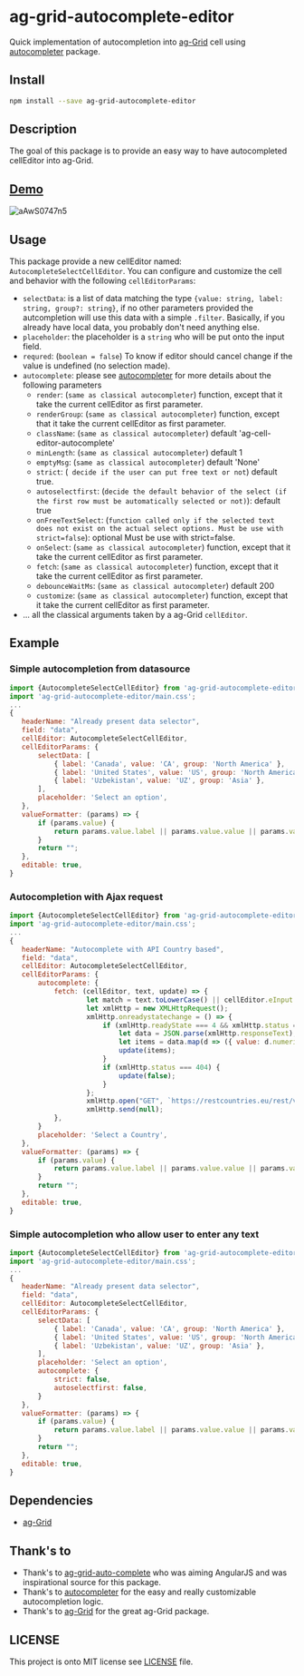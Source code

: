# ag-grid-autocomplete-editor
Quick implementation of autocompletion into [ag-Grid](https://github.com/ag-grid/ag-grid) cell using [autocompleter](https://github.com/kraaden/autocomplete) package.

## Install
```bash
npm install --save ag-grid-autocomplete-editor
```

## Description
The goal of this package is to provide an easy way to have autocompleted cellEditor into ag-Grid.

## [Demo](https://stackblitz.com/edit/ag-grid-autocomplete-editor)
![aAwS0747n5](https://user-images.githubusercontent.com/8771783/54754946-0bdae680-4be5-11e9-9a49-b2b56d0d762c.gif)

## Usage
This package provide a new cellEditor named: `AutocompleteSelectCellEditor`.
You can configure and customize the cell and behavior with the following `cellEditorParams`:

- `selectData`: is a list of data matching the type `{value: string, label: string, group?: string}`, if no other parameters provided
   the autcompletion will use this data with a simple `.filter`. Basically, if you already have local data, you probably don't need anything else.
- `placeholder`: the placeholder is a `string` who will be put onto the input field.
- `requred`: (`boolean = false`) To know if editor should cancel change if the value is undefined (no selection made).
- `autocomplete`: please see [autocompleter](https://github.com/kraaden/autocomplete) for more details about the following parameters
    - `render`: (`same as classical autocompleter`) function, except that it take the current cellEditor as first parameter.
    - `renderGroup`: (`same as classical autocompleter`) function, except that it take the current cellEditor as first parameter. 
    - `className`: (`same as classical autocompleter`) default 'ag-cell-editor-autocomplete'
    - `minLength`: (`same as classical autocompleter`) default 1
    - `emptyMsg`: (`same as classical autocompleter`) default 'None'
    - `strict`: (` decide if the user can put free text or not`) default true.
    - `autoselectfirst`: (`decide the default behavior of the select (if the first row must be automatically selected or not)`): default true
    - `onFreeTextSelect`: (`function called only if the selected text does not
                            exist on the actual select options. Must be use with strict=false`): optional Must be use with strict=false.
    - `onSelect`: (`same as classical autocompleter`) function, except that it take the current cellEditor as first parameter.
    - `fetch`: (`same as classical autocompleter`) function, except that it take the current cellEditor as first parameter.
    - `debounceWaitMs`: (`same as classical autocompleter`) default 200
    - `customize`: (`same as classical autocompleter`) function, except that it take the current cellEditor as first parameter.
 - ... all the classical arguments taken by a ag-Grid `cellEditor`.
 
## Example
 
### Simple autocompletion from datasource
 ```js
import {AutocompleteSelectCellEditor} from 'ag-grid-autocomplete-editor';
import 'ag-grid-autocomplete-editor/main.css';
...
{
    headerName: "Already present data selector",
    field: "data",
    cellEditor: AutocompleteSelectCellEditor,
    cellEditorParams: {
        selectData: [
            { label: 'Canada', value: 'CA', group: 'North America' },
            { label: 'United States', value: 'US', group: 'North America' },
            { label: 'Uzbekistan', value: 'UZ', group: 'Asia' },
        ],
        placeholder: 'Select an option',
    },
    valueFormatter: (params) => {
        if (params.value) {
            return params.value.label || params.value.value || params.value;
        }
        return "";
    },
    editable: true,
}
```

### Autocompletion with Ajax request
 ```js
import {AutocompleteSelectCellEditor} from 'ag-grid-autocomplete-editor';
import 'ag-grid-autocomplete-editor/main.css';
...
{
    headerName: "Autocomplete with API Country based",
    field: "data",
    cellEditor: AutocompleteSelectCellEditor,
    cellEditorParams: {
        autocomplete: {
            fetch: (cellEditor, text, update) => {
                    let match = text.toLowerCase() || cellEditor.eInput.value.toLowerCase();
                    let xmlHttp = new XMLHttpRequest();
                    xmlHttp.onreadystatechange = () => {
                        if (xmlHttp.readyState === 4 && xmlHttp.status === 200) {
                            let data = JSON.parse(xmlHttp.responseText);
                            let items = data.map(d => ({ value: d.numericCode, label: d.name, group: d.region }));
                            update(items);
                        }
                        if (xmlHttp.status === 404) {
                            update(false);
                        }
                    };
                    xmlHttp.open("GET", `https://restcountries.eu/rest/v2/name/${match}`, true);
                    xmlHttp.send(null);
            },
        }
        placeholder: 'Select a Country',
    },
    valueFormatter: (params) => {
        if (params.value) {
            return params.value.label || params.value.value || params.value;
        }
        return "";
    },
    editable: true,
}
```


### Simple autocompletion who allow user to enter any text
 ```js
import {AutocompleteSelectCellEditor} from 'ag-grid-autocomplete-editor';
import 'ag-grid-autocomplete-editor/main.css';
...
{
    headerName: "Already present data selector",
    field: "data",
    cellEditor: AutocompleteSelectCellEditor,
    cellEditorParams: {
        selectData: [
            { label: 'Canada', value: 'CA', group: 'North America' },
            { label: 'United States', value: 'US', group: 'North America' },
            { label: 'Uzbekistan', value: 'UZ', group: 'Asia' },
        ],
        placeholder: 'Select an option',
        autocomplete: {
            strict: false,
            autoselectfirst: false,
        }
    },
    valueFormatter: (params) => {
        if (params.value) {
            return params.value.label || params.value.value || params.value;
        }
        return "";
    },
    editable: true,
}
```

## Dependencies
 - [ag-Grid](https://github.com/ag-grid/ag-grid)

## Thank's to
- Thank's to [ag-grid-auto-complete](https://github.com/superman-lopez/ag-grid-auto-complete) who was aiming AngularJS and was inspirational source for this package.
- Thank's to [autocompleter](https://github.com/kraaden/autocomplete) for the easy and really customizable autocompletion logic.
- Thank's to [ag-Grid](https://github.com/ag-grid/ag-grid) for the great ag-Grid package.

 
## LICENSE
This project is onto MIT license see [LICENSE](./LICENSE) file.
